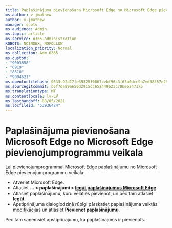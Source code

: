```yaml
---
title: Paplašinājuma pievienošana Microsoft Edge no Microsoft Edge pievienojumprogrammu veikala
ms.author: v-jmathew
author: v-jmathew
manager: scotv
ms.audience: Admin
ms.topic: article
ms.service: o365-administration
ROBOTS: NOINDEX, NOFOLLOW
localization_priority: Normal
ms.collection: Adm_O365
ms.custom:
- "9003858"
- "6919"
- "8310"
- "9004621"
ms.openlocfilehash: 0533c92d17fe39325f0067cebf96c3f63b0dcc9a7ed58557e2557ef75aad55e6
ms.sourcegitcommit: b5f7da89a650d2915dc652449623c78be6247175
ms.translationtype: MT
ms.contentlocale: lv-LV
ms.lasthandoff: 08/05/2021
ms.locfileid: "53936424"
---
```

# <a name="add-an-extension-to-microsoft-edge-from-the-microsoft-edge-add-ons-store"></a>Paplašinājuma pievienošana Microsoft Edge no Microsoft Edge pievienojumprogrammu veikala

Lai pievienojumprogrammai Microsoft Edge paplašinājumu no Microsoft Edge pievienojumprogrammu veikala:

- Atveriet Microsoft Edge.
- Atlasiet **... > paplašinājumi > [Iegūt paplašinājumus Microsoft Edge](https://go.microsoft.com/fwlink/?linkid=2136408)**.
- Atlasiet paplašinājumu, kuru vēlaties pievienot, un pēc tam atlasiet **Iegūt**.
- Apstiprinājuma dialoglodziņā rūpīgi pārskatiet paplašinājuma veiktās modifikācijas un atlasiet **Pievienot paplašinājumu**.

Pēc tam saņemsiet apstiprinājumu, ka paplašinājums ir pievienots.
